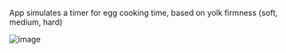App simulates a timer for egg cooking time, based on yolk firmness (soft, medium, hard)



![image](https://user-images.githubusercontent.com/84935536/209580508-ce36af06-77e7-4c66-98d7-00ea20b23b9b.png)
